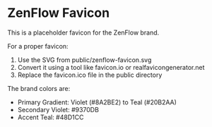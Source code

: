# ZenFlow Favicon
  
This is a placeholder favicon for the ZenFlow brand.

For a proper favicon:
1. Use the SVG from public/zenflow-favicon.svg
2. Convert it using a tool like favicon.io or realfavicongenerator.net
3. Replace the favicon.ico file in the public directory

The brand colors are:
- Primary Gradient: Violet (#8A2BE2) to Teal (#20B2AA)
- Secondary Violet: #9370DB
- Accent Teal: #48D1CC
